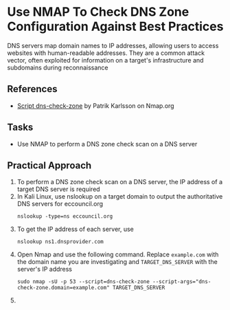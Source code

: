 # Use NMAP To Check DNS Zone Configuration Against Best Practices
DNS servers map domain names to IP addresses, allowing users to access websites with human-readable addresses. They are a common attack vector, often exploited for information on a target's infrastructure and subdomains during reconnaissance

## References
- [Script dns-check-zone](https://nmap.org/nsedoc/scripts/dns-check-zone.html) by Patrik Karlsson on Nmap.org


## Tasks
- Use NMAP to perform a DNS zone check scan on a DNS server


## Practical Approach
1. To perform a DNS zone check scan on a DNS server, the IP address of a target DNS server is required
2. In Kali Linux, use nslookup on a target domain to output the authoritative DNS servers for eccouncil.org
   ```
   nslookup -type=ns eccouncil.org
   ```
3. To get the IP address of each server, use
   ```
   nslookup ns1.dnsprovider.com
   ```
4. Open Nmap and use the following command. Replace `example.com` with the domain name you are investigating and `TARGET_DNS_SERVER` with the server's IP address
   ```
   sudo nmap -sU -p 53 --script=dns-check-zone --script-args="dns-check-zone.domain=example.com" TARGET_DNS_SERVER
   ```
5.  
